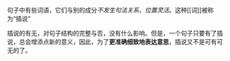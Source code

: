 句子中有些词语，它们与别的成分*不发生句法关系*，*位置灵活*。这种[[词]]被称为“插说”

插说的有无，对句子结构的完整与否，没有什么影响。但是，一个句子只要有了插说，总会增添点新的意义，因此，为了**更准确细致地表达意思**，插说又不是可有可无的了。
